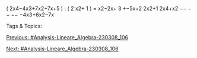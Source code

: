 ( 2x4−4x3+7x2−7x+5 ) : ( 2 x2+ 1 ) = x2−2x+ 3 +−5x+2
2x2+1
2x4+x2
−− −− −−
−4x3+6x2−7x

   Tags & Topics:
   

[Previous: #Analysis-Lineare_Algebra-230308_106](Analysis-Lineare_Algebra-230308_106.md)

[Next: #Analysis-Lineare_Algebra-230308_106](Analysis-Lineare_Algebra-230308_106.md)